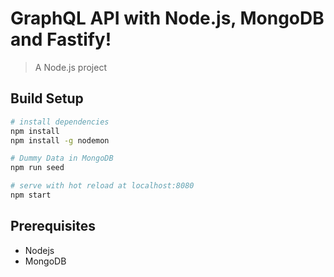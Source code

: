 # GraphQL API with Node.js, MongoDB and Fastify!

> A Node.js project

## Build Setup

```bash
# install dependencies
npm install
npm install -g nodemon

# Dummy Data in MongoDB
npm run seed

# serve with hot reload at localhost:8080
npm start
```

## Prerequisites

- Nodejs
- MongoDB

